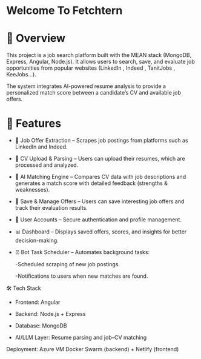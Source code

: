 
# Welcome To Fetchtern
# 📌 Overview

This project is a job search platform built with the MEAN stack (MongoDB, Express, Angular, Node.js).
It allows users to search, save, and evaluate job opportunities from popular websites (LinkedIn , Indeed , TanitJobs , KeeJobs...). 

The system integrates AI-powered resume analysis to provide a personalized match score between a candidate’s CV and available job offers.

# 🚀 Features

- 🔎 Job Offer Extraction – Scrapes job postings from platforms such as LinkedIn and Indeed.

- 📂 CV Upload & Parsing – Users can upload their resumes, which are processed and analyzed.

- 🤖 AI Matching Engine – Compares CV data with job descriptions and generates a match score with detailed feedback (strengths & weaknesses).

- 💾 Save & Manage Offers – Users can save interesting job offers and track their evaluation results.

- 👤 User Accounts – Secure authentication and profile management.

- 📊 Dashboard – Displays saved offers, scores, and insights for better decision-making.

- ⏰ Bot Task Scheduler – Automates background tasks:

    -Scheduled scraping of new job postings.
    
    -Notifications to users when new matches are found.

🛠️ Tech Stack

- Frontend: Angular

- Backend: Node.js + Express

- Database: MongoDB

- AI/LLM Layer: Resume parsing and job–CV matching 

Deployment: Azure VM Docker Swarm (backend) + Netlify (frontend)

